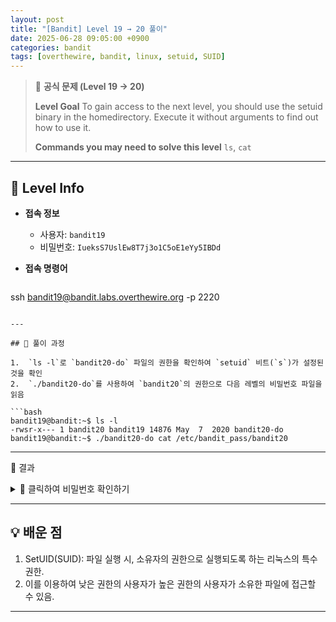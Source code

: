```yaml
---
layout: post
title: "[Bandit] Level 19 → 20 풀이"
date: 2025-06-28 09:05:00 +0900
categories: bandit
tags: [overthewire, bandit, linux, setuid, SUID]
---
```


> 📝 **공식 문제 (Level 19 → 20)**
>
> **Level Goal**
> To gain access to the next level, you should use the setuid binary in the homedirectory. Execute it without arguments to find out how to use it.
>
> **Commands you may need to solve this level**
> `ls`, `cat`

---

## 🔐 Level Info

- **접속 정보**
  - 사용자: `bandit19`
  - 비밀번호: `IueksS7UslEw8T7j3o1C5oE1eYy5IBDd`
  
- **접속 명령어**

  ```bash
ssh bandit19@bandit.labs.overthewire.org -p 2220
  ```

---

## 🧪 풀이 과정

1.  `ls -l`로 `bandit20-do` 파일의 권한을 확인하여 `setuid` 비트(`s`)가 설정된 것을 확인
2.  `./bandit20-do`를 사용하여 `bandit20`의 권한으로 다음 레벨의 비밀번호 파일을 읽음

```bash
bandit19@bandit:~$ ls -l
-rwsr-x--- 1 bandit20 bandit19 14876 May  7  2020 bandit20-do
bandit19@bandit:~$ ./bandit20-do cat /etc/bandit_pass/bandit20
```

---

🎯 결과

<details markdown="1">
<summary>👀 클릭하여 비밀번호 확인하기</summary>

```bash
GbKksEFF4yrVs6il55v6gwY5aVje5f0j
```

</details>

---

## 💡 배운 점

1. SetUID(SUID): 파일 실행 시, 소유자의 권한으로 실행되도록 하는 리눅스의 특수 권한.
2. 이를 이용하여 낮은 권한의 사용자가 높은 권한의 사용자가 소유한 파일에 접근할 수 있음.

---
